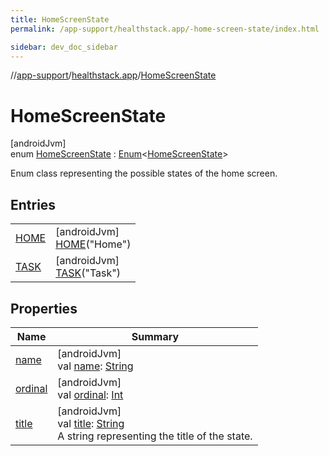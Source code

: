 ```yaml
---
title: HomeScreenState
permalink: /app-support/healthstack.app/-home-screen-state/index.html

sidebar: dev_doc_sidebar
---
```

//[app-support](../../../app-support.html)/[healthstack.app](../index.html)/[HomeScreenState](index.html)



# HomeScreenState



[androidJvm]\
enum [HomeScreenState](index.html) : [Enum](https://kotlinlang.org/api/latest/jvm/stdlib/kotlin/-enum/index.html)&lt;[HomeScreenState](index.html)&gt; 

Enum class representing the possible states of the home screen.



## Entries


| | |
|---|---|
| [HOME](-h-o-m-e/index.html) | [androidJvm]<br>[HOME](-h-o-m-e/index.html)(&quot;Home&quot;) |
| [TASK](-t-a-s-k/index.html) | [androidJvm]<br>[TASK](-t-a-s-k/index.html)(&quot;Task&quot;) |


## Properties


| Name | Summary |
|---|---|
| [name](../../healthstack.app.pref/-app-stage/-onboarding/index.html#-372974862%2FProperties%2F-1544593023) | [androidJvm]<br>val [name](../../healthstack.app.pref/-app-stage/-onboarding/index.html#-372974862%2FProperties%2F-1544593023): [String](https://kotlinlang.org/api/latest/jvm/stdlib/kotlin/-string/index.html) |
| [ordinal](../../healthstack.app.pref/-app-stage/-onboarding/index.html#-739389684%2FProperties%2F-1544593023) | [androidJvm]<br>val [ordinal](../../healthstack.app.pref/-app-stage/-onboarding/index.html#-739389684%2FProperties%2F-1544593023): [Int](https://kotlinlang.org/api/latest/jvm/stdlib/kotlin/-int/index.html) |
| [title](title.html) | [androidJvm]<br>val [title](title.html): [String](https://kotlinlang.org/api/latest/jvm/stdlib/kotlin/-string/index.html)<br>A string representing the title of the state. |

